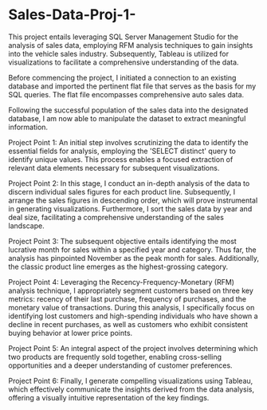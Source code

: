 # Sales-Data-Proj-1-
This project entails leveraging SQL Server Management Studio for the analysis of sales data, employing RFM analysis techniques to gain insights into the vehicle sales industry. Subsequently, Tableau is utilized for visualizations to facilitate a comprehensive understanding of the data.

Before commencing the project, I initiated a connection to an existing database and imported the pertinent flat file that serves as the basis for my SQL queries. The flat file encompasses comprehensive auto sales data.

Following the successful population of the sales data into the designated database, I am now able to manipulate the dataset to extract meaningful information.

Project Point 1:
An initial step involves scrutinizing the data to identify the essential fields for analysis, employing the 'SELECT distinct' query to identify unique values. This process enables a focused extraction of relevant data elements necessary for subsequent visualizations.

Project Point 2:
In this stage, I conduct an in-depth analysis of the data to discern individual sales figures for each product line. Subsequently, I arrange the sales figures in descending order, which will prove instrumental in generating visualizations. Furthermore, I sort the sales data by year and deal size, facilitating a comprehensive understanding of the sales landscape.

Project Point 3:
The subsequent objective entails identifying the most lucrative month for sales within a specified year and category. Thus far, the analysis has pinpointed November as the peak month for sales. Additionally, the classic product line emerges as the highest-grossing category.

Project Point 4:
Leveraging the Recency-Frequency-Monetary (RFM) analysis technique, I appropriately segment customers based on three key metrics: recency of their last purchase, frequency of purchases, and the monetary value of transactions. During this analysis, I specifically focus on identifying lost customers and high-spending individuals who have shown a decline in recent purchases, as well as customers who exhibit consistent buying behavior at lower price points.

Project Point 5:
An integral aspect of the project involves determining which two products are frequently sold together, enabling cross-selling opportunities and a deeper understanding of customer preferences.

Project Point 6:
Finally, I generate compelling visualizations using Tableau, which effectively communicate the insights derived from the data analysis, offering a visually intuitive representation of the key findings.
